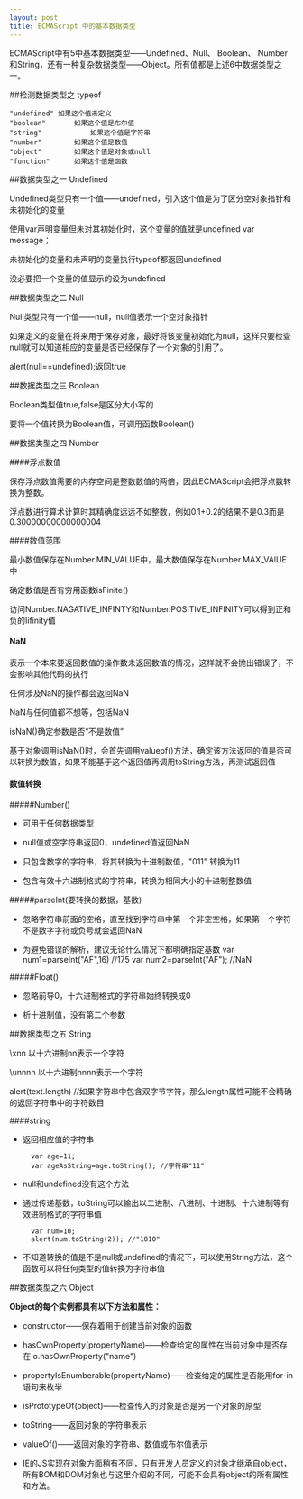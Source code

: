 ```yaml
---
layout: post
title: ECMAScript 中的基本数据类型
---
```


ECMAScript中有5中基本数据类型——Undefined、Null、 Boolean、 Number和String，还有一种复杂数据类型——Object。所有值都是上述6中数据类型之一。

##检测数据类型之 typeof

    "undefined" 如果这个值未定义
    "boolean"		如果这个值是布尔值
    "string"			如果这个值是字符串
    "number"		如果这个值是数值
    "object"		如果这个值是对象或null
    "function"		如果这个值是函数

##数据类型之一 Undefined

Undefined类型只有一个值——undefined，引入这个值是为了区分空对象指针和未初始化的变量

使用var声明变量但未对其初始化时，这个变量的值就是undefined  var message；

未初始化的变量和未声明的变量执行typeof都返回undefined

没必要把一个变量的值显示的设为undefined

##数据类型之二 Null

Null类型只有一个值——null，null值表示一个空对象指针

如果定义的变量在将来用于保存对象，最好将该变量初始化为null，这样只要检查null就可以知道相应的变量是否已经保存了一个对象的引用了。

alert(null==undefined);返回true

##数据类型之三 Boolean

Boolean类型值true,false是区分大小写的

要将一个值转换为Boolean值，可调用函数Boolean()

##数据类型之四 Number

####浮点数值

保存浮点数值需要的内存空间是整数数值的两倍，因此ECMAScript会把浮点数转换为整数。

浮点数进行算术计算时其精确度远远不如整数，例如0.1+0.2的结果不是0.3而是0.30000000000000004

####数值范围

最小数值保存在Number.MIN_VALUE中，最大数值保存在Number.MAX_VAlUE中

确定数值是否有穷用函数isFinite()

访问Number.NAGATIVE_INFINTY和Number.POSITIVE_INFINITY可以得到正和负的Iifinity值

#### NaN
表示一个本来要返回数值的操作数未返回数值的情况，这样就不会抛出错误了，不会影响其他代码的执行

任何涉及NaN的操作都会返回NaN

NaN与任何值都不想等，包括NaN

isNaN()确定参数是否“不是数值”

基于对象调用isNaN()时，会首先调用valueof()方法，确定该方法返回的值是否可以转换为数值，如果不能基于这个返回值再调用toString方法，再测试返回值

#### 数值转换

#####Number()

* 可用于任何数据类型

* null值或空字符串返回0，undefined值返回NaN

* 只包含数字的字符串，将其转换为十进制数值，"011" 转换为11

* 包含有效十六进制格式的字符串，转换为相同大小的十进制整数值

#####parseInt(要转换的数据，基数)

* 忽略字符串前面的空格，直至找到字符串中第一个非空空格，如果第一个字符不是数字字符或负号就会返回NaN

* 为避免错误的解析，建议无论什么情况下都明确指定基数
        var num1=parseInt("AF",16)  //175
        var num2=parseInt("AF");		//NaN

#####Float()

* 忽略前导0，十六进制格式的字符串始终转换成0

* 析十进制值，没有第二个参数

##数据类型之五 String

\xnn 以十六进制nn表示一个字符

\unnnn	以十六进制nnnn表示一个字符

alert(text.length)  //如果字符串中包含双字节字符，那么length属性可能不会精确的返回字符串中的字符数目

####string
* 返回相应值的字符串 

        var age=11; 
        var ageAsString=age.toString(); //字符串"11"

* null和undefined没有这个方法

* 通过传递基数，toString可以输出以二进制、八进制、十进制、十六进制等有效进制格式的字符串值

        var num=10;
        alert(num.toString(2)); //"1010"
        
            
* 不知道转换的值是不是null或undefined的情况下，可以使用String方法，这个函数可以将任何类型的值转换为字符串值

##数据类型之六 Object

**Object的每个实例都具有以下方法和属性：**

* constructor——保存着用于创建当前对象的函数

* hasOwnProperty(propertyName)——检查给定的属性在当前对象中是否存在  o.hasOwnProperty("name")

* propertyIsEnumberable(propertyName)——检查给定的属性是否能用for-in语句来枚举

* isPrototypeOf(object)——检查传入的对象是否是另一个对象的原型

* toString——返回对象的字符串表示

* valueOf()——返回对象的字符串、数值或布尔值表示

* IE的JS实现在对象方面稍有不同，只有开发人员定义的对象才继承自object，所有BOM和DOM对象也与这里介绍的不同，可能不会具有object的所有属性和方法。
